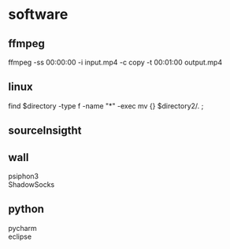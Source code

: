 # software
## ffmpeg
ffmpeg -ss 00:00:00 -i input.mp4 -c copy -t 00:01:00 output.mp4

## linux
find $directory -type f -name "*" -exec mv {} $directory2/. \;

## sourceInsigtht

## wall
psiphon3<br>
ShadowSocks<br>

## python
pycharm<br>
eclipse<br>
